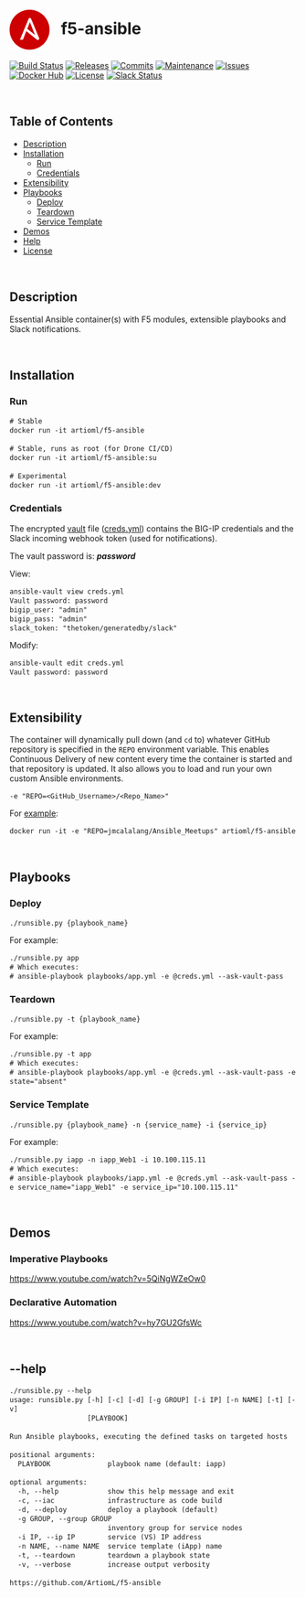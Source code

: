 # <img align="center" src="img/ansible.svg" width="70">&nbsp;&nbsp; f5-ansible
[![Build Status](https://img.shields.io/travis/ArtiomL/f5-ansible/develop.svg)](https://travis-ci.org/ArtiomL/f5-ansible)
[![Releases](https://img.shields.io/github/release/ArtiomL/f5-ansible.svg)](https://github.com/ArtiomL/f5-ansible/releases)
[![Commits](https://img.shields.io/github/commits-since/ArtiomL/f5-ansible/latest.svg?label=commits%20since)](https://github.com/ArtiomL/f5-ansible/commits/master)
[![Maintenance](https://img.shields.io/maintenance/yes/2018.svg)](https://github.com/ArtiomL/f5-ansible/graphs/code-frequency)
[![Issues](https://img.shields.io/github/issues/ArtiomL/f5-ansible.svg)](https://github.com/ArtiomL/f5-ansible/issues)
[![Docker Hub](https://img.shields.io/docker/pulls/artioml/f5-ansible.svg)](https://hub.docker.com/r/artioml/f5-ansible/)
[![License](https://img.shields.io/badge/license-MIT-blue.svg)](/LICENSE)
[![Slack Status](https://f5cloudsolutions.herokuapp.com/badge.svg)](https://f5cloudsolutions.herokuapp.com)

&nbsp;&nbsp;

## Table of Contents
- [Description](#description)
- [Installation](#installation)
	- [Run](#run)
	- [Credentials](#credentials)
- [Extensibility](#extensibility)
- [Playbooks](#playbooks)
	- [Deploy](#deploy)
	- [Teardown](#teardown)
	- [Service Template](#service-template)
- [Demos](#demos)
- [Help](#--help)
- [License](LICENSE)

&nbsp;&nbsp;

## Description

Essential Ansible container(s) with F5 modules, extensible playbooks and Slack notifications.

&nbsp;&nbsp;

## Installation

### Run
```shell
# Stable
docker run -it artioml/f5-ansible

# Stable, runs as root (for Drone CI/CD)
docker run -it artioml/f5-ansible:su

# Experimental
docker run -it artioml/f5-ansible:dev
```

### Credentials
The encrypted [vault](https://docs.ansible.com/ansible/latest/vault.html) file ([creds.yml](creds.yml)) contains the BIG-IP credentials and the Slack incoming webhook token (used for notifications).

The vault password is: **_password_**

View:
```shell
ansible-vault view creds.yml
Vault password: password
bigip_user: "admin"
bigip_pass: "admin"
slack_token: "thetoken/generatedby/slack"
```

Modify:
```shell
ansible-vault edit creds.yml
Vault password: password
```

&nbsp;&nbsp;

## Extensibility
The container will dynamically pull down (and `cd` to) whatever GitHub repository is specified in the `REPO` environment variable. This enables Continuous Delivery of new content every time the container is started and that repository is updated. It also allows you to load and run your own custom Ansible environments.

```shell
-e "REPO=<GitHub_Username>/<Repo_Name>"
```
For [example](https://github.com/jmcalalang/Ansible_Meetups):
```shell
docker run -it -e "REPO=jmcalalang/Ansible_Meetups" artioml/f5-ansible
```

&nbsp;&nbsp;

## Playbooks

### Deploy
```shell
./runsible.py {playbook_name}
```
For example:
```shell
./runsible.py app
# Which executes:
# ansible-playbook playbooks/app.yml -e @creds.yml --ask-vault-pass
```

### Teardown
```shell
./runsible.py -t {playbook_name}
```
For example:
```shell
./runsible.py -t app
# Which executes:
# ansible-playbook playbooks/app.yml -e @creds.yml --ask-vault-pass -e state="absent"
```

### Service Template
```shell
./runsible.py {playbook_name} -n {service_name} -i {service_ip}
```
For example:
```shell
./runsible.py iapp -n iapp_Web1 -i 10.100.115.11
# Which executes:
# ansible-playbook playbooks/iapp.yml -e @creds.yml --ask-vault-pass -e service_name="iapp_Web1" -e service_ip="10.100.115.11"
```

&nbsp;&nbsp;

## Demos

### Imperative Playbooks
https://www.youtube.com/watch?v=5QiNgWZeOw0

### Declarative Automation
https://www.youtube.com/watch?v=hy7GU2GfsWc


&nbsp;&nbsp;

## --help
```shell
./runsible.py --help
usage: runsible.py [-h] [-c] [-d] [-g GROUP] [-i IP] [-n NAME] [-t] [-v]
                   [PLAYBOOK]

Run Ansible playbooks, executing the defined tasks on targeted hosts

positional arguments:
  PLAYBOOK              playbook name (default: iapp)

optional arguments:
  -h, --help            show this help message and exit
  -c, --iac             infrastructure as code build
  -d, --deploy          deploy a playbook (default)
  -g GROUP, --group GROUP
                        inventory group for service nodes
  -i IP, --ip IP        service (VS) IP address
  -n NAME, --name NAME  service template (iApp) name
  -t, --teardown        teardown a playbook state
  -v, --verbose         increase output verbosity

https://github.com/ArtiomL/f5-ansible
```
